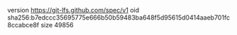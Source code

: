 version https://git-lfs.github.com/spec/v1
oid sha256:b7edccc35695775e666b50b59483ba648f5d95615d0414aaeb701fc8ccabce8f
size 49856
